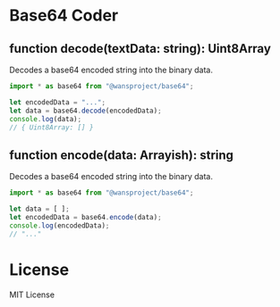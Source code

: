 Base64 Coder
============

function decode(textData: string): Uint8Array
---------------------------------------------

Decodes a base64 encoded string into the binary data.

```javascript
import * as base64 from "@wansproject/base64";

let encodedData = "...";
let data = base64.decode(encodedData);
console.log(data);
// { Uint8Array: [] }
```

function encode(data: Arrayish): string
---------------------------------------

Decodes a base64 encoded string into the binary data.

```javascript
import * as base64 from "@wansproject/base64";

let data = [ ];
let encodedData = base64.encode(data);
console.log(encodedData);
// "..."
```

License
=======

MIT License
